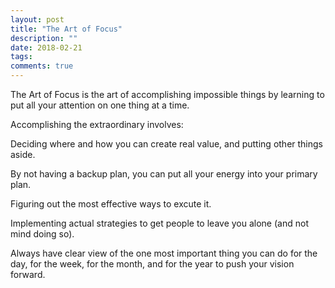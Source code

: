 ```yaml
---
layout: post
title: "The Art of Focus"
description: ""
date: 2018-02-21
tags: 
comments: true
---
```


The Art of Focus is the art of accomplishing impossible things by learning to put all your attention on one thing at a time. 

Accomplishing the extraordinary involves:

Deciding where and how you can create real value, and putting other things aside.

By not having a backup plan, you can put all your energy into your primary plan.

Figuring out the most effective ways to excute it.

Implementing actual strategies to get people to leave you alone (and not mind doing so).

Always have clear view of the one most important thing you can do for the day, for the week, for the month, and for the year to push your vision forward.
